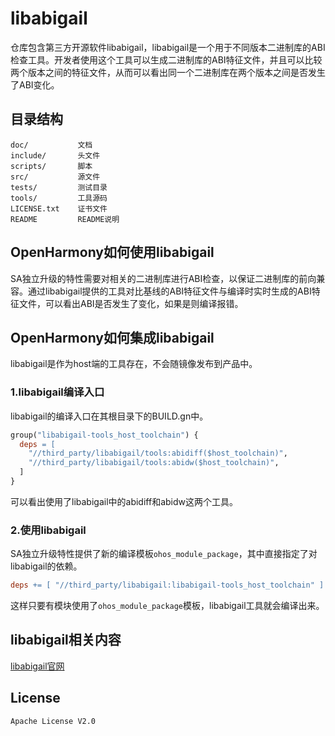 # libabigail

仓库包含第三方开源软件libabigail，libabigail是一个用于不同版本二进制库的ABI检查工具。开发者使用这个工具可以生成二进制库的ABI特征文件，并且可以比较两个版本之间的特征文件，从而可以看出同一个二进制库在两个版本之间是否发生了ABI变化。

## 目录结构

```
doc/           文档
include/       头文件
scripts/       脚本
src/           源文件
tests/         测试目录
tools/         工具源码
LICENSE.txt    证书文件
README         README说明
```

## OpenHarmony如何使用libabigail

SA独立升级的特性需要对相关的二进制库进行ABI检查，以保证二进制库的前向兼容。通过libabigail提供的工具对比基线的ABI特征文件与编译时实时生成的ABI特征文件，可以看出ABI是否发生了变化，如果是则编译报错。

## OpenHarmony如何集成libabigail

libabigail是作为host端的工具存在，不会随镜像发布到产品中。

### 1.libabigail编译入口

libabigail的编译入口在其根目录下的BUILD.gn中。

```makefile
group("libabigail-tools_host_toolchain") {
  deps = [
    "//third_party/libabigail/tools:abidiff($host_toolchain)",
    "//third_party/libabigail/tools:abidw($host_toolchain)",
  ]
}
```

可以看出使用了libabigail中的abidiff和abidw这两个工具。

### 2.使用libabigail

SA独立升级特性提供了新的编译模板`ohos_module_package`，其中直接指定了对libabigail的依赖。

```makefile
deps += [ "//third_party/libabigail:libabigail-tools_host_toolchain" ]
```
这样只要有模块使用了`ohos_module_package`模板，libabigail工具就会编译出来。

## libabigail相关内容

[libabigail官网](https://sourceware.org/libabigail/)

## License

`Apache License V2.0`

‍
